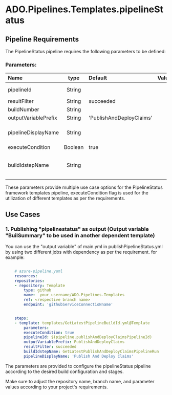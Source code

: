 # ADO.Pipelines.Templates.pipelineStatus

## Pipeline Requirements

The PipelineStatus pipeline requires the following parameters to be defined:
### Parameters:


| Name  | type | Default | Values | Opional/Required | Comments |
| :------------- | :-------------: | :------------- | :-------------: | :-------------: | :------------- |
| pipelineId | String | | | Required | This enables passing of Pipeline ID as a variable |
| resultFilter | String | succeeded | | Required | |
| buildNumber | String | | | Optional | |
| outputVariablePrefix | String | 'PublishAndDeployClaims' | | Required | |
| pipelineDisplayName | String | | | Required | This enables to use different display name for the pipeline |
| executeCondition | Boolean | true | | Required | |
| buildIdstepName | String | | | Optional | This enables to use step name for the getLatestPipelineBuildId.yml template |


  These parameters provide multiple use case options for the PipelineStatus framework templates pipeline, executeCondition flag is used for the utilization of different templates as per the requirements.


## Use Cases


### 1. Publishing "pipelinestatus" as output (Output variable "BuilSummary" to be used in another dependent template)

You can use the "output variable" of main.yml in publishPipelineStatus.yml by using two different jobs with dependency as per the requirement. for example: 

```yaml

    # azure-pipeline.yaml
    resources:
    repositories:
    - repository: Template
        type: github
        name:  your_username/ADO.Pipelines.Templates
        ref: <respective branch name>
        endpoint: 'githubServiceConnectioNname'


    steps:
    - template: templates/GetLatestPipelineBuildId.yml@Template
        parameters:
        executeCondition: true
        pipelineId: $(pipeline.publishAndDeployClaimsPipelineId)
        outputVariablePrefix: PublishAndDeployClaims
        resultFilter: succeeded
        buildIdstepName: GetLatestPublishAndDeployClaimsPipelineRun
        pipelineDisplayName: 'Publish And Deploy Claims'

```

The parameters are provided to configure the pipelineStatus pipeline according to the desired build configuration and stages.

Make sure to adjust the repository name, branch name, and parameter values according to your project's requirements.

